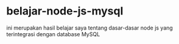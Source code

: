 # belajar-node-js-mysql
ini merupakan hasil belajar saya tentang dasar-dasar node js yang terintegrasi dengan database MySQL
